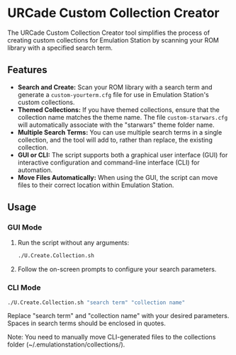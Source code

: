 # URCade Custom Collection Creator

The URCade Custom Collection Creator tool simplifies the process of creating custom collections for Emulation Station by scanning your ROM library with a specified search term.

## Features

- **Search and Create:** Scan your ROM library with a search term and generate a `custom-yourterm.cfg` file for use in Emulation Station's custom collections.
- **Themed Collections:** If you have themed collections, ensure that the collection name matches the theme name. The file `custom-starwars.cfg` will automatically associate with the "starwars" theme folder name.
- **Multiple Search Terms:** You can use multiple search terms in a single collection, and the tool will add to, rather than replace, the existing collection.
- **GUI or CLI:** The script supports both a graphical user interface (GUI) for interactive configuration and command-line interface (CLI) for automation.
- **Move Files Automatically:** When using the GUI, the script can move files to their correct location within Emulation Station.

## Usage

### GUI Mode

1. Run the script without any arguments:
    ```bash
    ./U.Create.Collection.sh
    ```

2. Follow the on-screen prompts to configure your search parameters.

### CLI Mode

```bash
./U.Create.Collection.sh "search term" "collection name"
```
Replace "search term" and "collection name" with your desired parameters. Spaces in search terms should be enclosed in quotes.

Note: You need to manually move CLI-generated files to the collections folder (~/.emulationstation/collections/).
